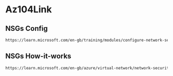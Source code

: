 # Az104Link

## NSGs Config

```sh
https://learn.microsoft.com/en-gb/training/modules/configure-network-security-groups/
```

## NSGs How-it-works

```sh
https://learn.microsoft.com/en-gb/azure/virtual-network/network-security-group-how-it-works
```
